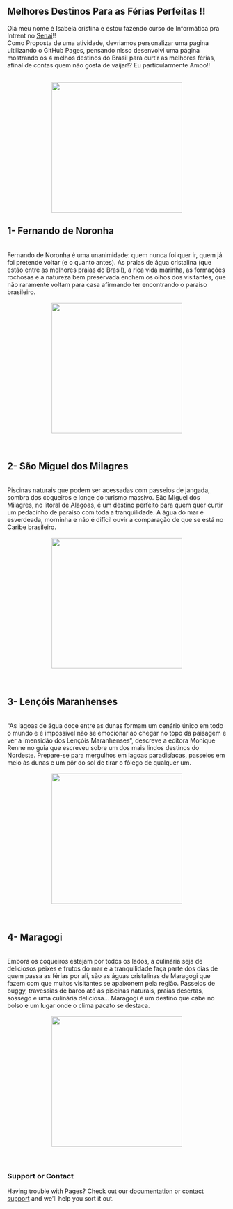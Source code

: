 ## Melhores Destinos Para as Férias Perfeitas !!

Olá meu nome é Isabela cristina e estou fazendo curso de Informática pra Intrent no [Senai](https://www.portaldaindustria.com.br/senai/)!!
<br>
Como Proposta de uma atividade, devriamos personalizar uma pagina ultilizando o GitHub Pages, pensando nisso desenvolvi uma página mostrando os 4 melhos destinos do Brasil para curtir as melhores férias, afinal de contas quem não gosta de vaijar!? Eu particularmente Amoo!!
<br>
<br>
<div align="center">
<img src="https://user-images.githubusercontent.com/98486061/151244265-65dcabf4-866c-4120-b833-e20492dced50.jpg" width="300px" />
</div>
 

## 1- Fernando de Noronha
<br>
Fernando de Noronha é uma unanimidade: quem nunca foi quer ir, quem já foi pretende voltar (e o quanto antes). As praias de água cristalina (que estão entre as melhores praias do Brasil), a rica vida marinha, as formações rochosas e a natureza bem preservada enchem os olhos dos visitantes, que não raramente voltam para casa afirmando ter encontrando o paraíso brasileiro.                                                                                                                               
<br>
<br>                                                                                                                               
<div align="center">
<img src="https://user-images.githubusercontent.com/98486061/151235664-1103b0f0-8bd0-440e-8100-b1242ec3312a.jpg" width="300px" />
</div>                                                                                                                               
<br>
 <br>                                                                                                                             
                                                                                                                    
## 2- São Miguel dos Milagres
<br>
Piscinas naturais que podem ser acessadas com passeios de jangada, sombra dos coqueiros e longe do turismo massivo. São Miguel dos Milagres, no litoral de Alagoas, é um destino perfeito para quem quer curtir um pedacinho de paraíso com toda a tranquilidade. A água do mar é esverdeada, morninha e não é difícil ouvir a comparação de que se está no Caribe brasileiro.
<br>
 <br>
 <div align="center">
<img src="https://user-images.githubusercontent.com/98486061/151243681-4d4e21a1-1a92-47c9-bbb7-da03e80403cd.jpg" width="300px" />
</div> 
 <br>
 <br>
                                                                                                                              
## 3- Lençóis Maranhenses                                                                                                                             
<br>
“As lagoas de água doce entre as dunas formam um cenário único em todo o mundo e é impossível não se emocionar ao chegar no topo da paisagem e ver a imensidão dos Lençóis Maranhenses“, descreve a editora Monique Renne no guia que escreveu sobre um dos mais lindos destinos do Nordeste. Prepare-se para mergulhos em lagoas paradisíacas, passeios em meio às dunas e um pôr do sol de tirar o fôlego de qualquer um.                                                                                                                   <br>           
<br>                                                                                                                              
<div align="center">
<img src="https://user-images.githubusercontent.com/98486061/151243710-8154f5be-088d-4e7e-894e-9aca3139ad11.jpg" width="300px" />
</div> 
 <br>
 <br>
                                                                                                                              
## 4- Maragogi
<br>
Embora os coqueiros estejam por todos os lados, a culinária seja de deliciosos peixes e frutos do mar e a tranquilidade faça parte dos dias de quem passa as férias por ali, são as águas cristalinas de Maragogi que fazem com que muitos visitantes se apaixonem pela região. Passeios de buggy, travessias de barco até as piscinas naturais, praias desertas, sossego e uma culinária deliciosa… Maragogi é um destino que cabe no bolso e um lugar onde o clima pacato se destaca. 
<br>
<br>
<div align="center">
<img src="https://user-images.githubusercontent.com/98486061/151243729-b01ac022-bf10-4029-907e-7758cebec240.jpg" width="300px" />
</div> 
 <br>
 <br>                                                                                                                              


### Support or Contact

Having trouble with Pages? Check out our [documentation](https://docs.github.com/categories/github-pages-basics/) or [contact support](https://support.github.com/contact) and we’ll help you sort it out.
